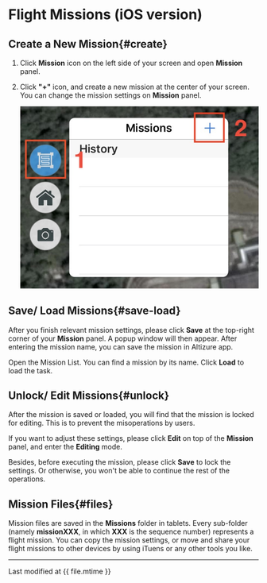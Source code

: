 # Flight Missions (iOS version)

## Create a New Mission{#create}

1. Click **Mission** icon on the left side of your screen and open **Mission** panel.
2. Click **"+"** icon, and create a new mission at the center of your screen. You can change the mission settings on **Mission** panel.

    ![Create Mission](../../assets/mission-create-ios.jpg)

## Save/ Load Missions{#save-load}

After you finish relevant mission settings, please click **Save** at the top-right corner of your **Mission** panel. A popup window will then appear. After entering the mission name, you can save the mission in Altizure app.

Open the Mission List. You can find a mission by its name. Click **Load** to load the task.

## Unlock/ Edit Missions{#unlock}

After the mission is saved or loaded, you will find that the mission is locked for editing. This is to prevent the misoperations by users.

If you want to adjust these settings, please click **Edit** on top of the **Mission** panel, and enter the **Editing** mode. 

Besides, before executing the mission, please click **Save** to lock the settings. Or otherwise, you won't be able to continue the rest of the operations.

## Mission Files{#files}

Mission files are saved in the **Missions** folder in tablets. Every sub-folder (namely **missionXXX**, in which **XXX** is the sequence number) represents a flight mission. You can copy the mission settings, or move and share your flight missions to other devices by using iTuens or any other tools you like.

---

Last modified at {{ file.mtime }}